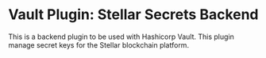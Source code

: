 # Vault Plugin: Stellar Secrets Backend

This is a backend plugin to be used with Hashicorp Vault. This plugin manage secret keys for the Stellar blockchain platform.
